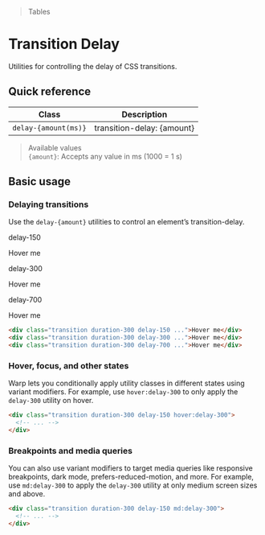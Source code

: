 > Tables

# Transition Delay
Utilities for controlling the delay of CSS transitions.

## Quick reference

| Class                | Description                |
| -------------------- | -------------------------- |
| `delay-{amount(ms)}` | transition-delay: {amount} |


> Available values <br />
> `{amount}`: Accepts any value in ms (1000 = 1 s)<br />

## Basic usage
### Delaying transitions
Use the `delay-{amount}` utilities to control an element’s transition-delay.

<container>
 <div class="flex flex-col sm:flex-row gap-8 sm:gap-0 justify-around text-white text-sm font-bold leading-6">
  <div class="flex flex-col items-center shrink-0">
    <p class="font-medium text-sm text-slate-500 font-mono text-center mb-16 dark:text-slate-400">delay-150</p>
    <div class="ex-box bg-indigo-500 text-white hover:scale-125 ease-in-out delay-150 duration-300">Hover me</div>
  </div>
  <div class="flex flex-col items-center shrink-0">
    <p class="font-medium text-sm text-slate-500 font-mono text-center mb-16 dark:text-slate-400">delay-300</p>
    <div class="ex-box bg-blue-500 text-white hover:scale-125 ease-in-out delay-300 duration-300">Hover me</div>
  </div>
  <div class="flex flex-col items-center shrink-0">
    <p class="font-medium text-sm text-slate-500 font-mono text-center mb-16 dark:text-slate-400">delay-700</p>
    <div class="ex-box bg-cyan-500 text-white hover:scale-125 ease-in-out delay-1700 duration-300">Hover me</div>
  </div>
 </div>
</container>

```html
<div class="transition duration-300 delay-150 ...">Hover me</div>
<div class="transition duration-300 delay-300 ...">Hover me</div>
<div class="transition duration-300 delay-700 ...">Hover me</div>
```

### Hover, focus, and other states
Warp lets you conditionally apply utility classes in different states using variant modifiers. For example, use `hover:delay-300` to only apply the `delay-300` utility on hover.

```html
<div class="transition duration-300 delay-150 hover:delay-300">
  <!-- ... -->
</div>
```

### Breakpoints and media queries
You can also use variant modifiers to target media queries like responsive breakpoints, dark mode, prefers-reduced-motion, and more. For example, use `md:delay-300` to apply the `delay-300` utility at only medium screen sizes and above.

```html
<div class="transition duration-300 delay-150 md:delay-300">
  <!-- ... -->
</div>
```